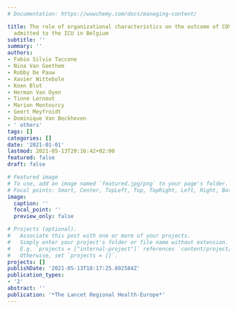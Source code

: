 ```yaml
---
# Documentation: https://wowchemy.com/docs/managing-content/

title: The role of organizational characteristics on the outcome of COVID-19 patients
  admitted to the ICU in Belgium
subtitle: ''
summary: ''
authors:
- Fabio Silvio Taccone
- Nina Van Goethem
- Robby De Pauw
- Xavier Wittebole
- Koen Blot
- Herman Van Oyen
- Tinne Lernout
- Marion Montourcy
- Geert Meyfroidt
- Dominique Van Beckhoven
- ' others'
tags: []
categories: []
date: '2021-01-01'
lastmod: 2021-05-13T20:16:42+02:00
featured: false
draft: false

# Featured image
# To use, add an image named `featured.jpg/png` to your page's folder.
# Focal points: Smart, Center, TopLeft, Top, TopRight, Left, Right, BottomLeft, Bottom, BottomRight.
image:
  caption: ''
  focal_point: ''
  preview_only: false

# Projects (optional).
#   Associate this post with one or more of your projects.
#   Simply enter your project's folder or file name without extension.
#   E.g. `projects = ["internal-project"]` references `content/project/deep-learning/index.md`.
#   Otherwise, set `projects = []`.
projects: []
publishDate: '2021-05-13T18:17:25.892584Z'
publication_types:
- '2'
abstract: ''
publication: '*The Lancet Regional Health-Europe*'
---
```

